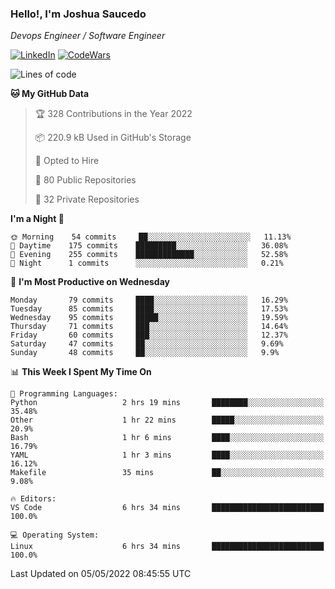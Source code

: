 ### Hello!, I'm Joshua Saucedo
*Devops Engineer / Software Engineer*  

[![LinkedIn](https://img.shields.io/badge/LinkedIn-0073b1?logo=linkedin&style=flat-square&logoColor=white)](https://www.linkedin.com/in/joshua-nathanael-saucedo-uriarte-bb0336169/)
[![CodeWars](https://www.codewars.com/users/joshuansu0897/badges/micro)](https://www.codewars.com/users/joshuansu0897)

<!--START_SECTION:waka-->
![Lines of code](https://img.shields.io/badge/From%20Hello%20World%20I%27ve%20Written-2%20Million%20lines%20of%20code-blue)

**🐱 My GitHub Data** 

> 🏆 328 Contributions in the Year 2022
 > 
> 📦 220.9 kB Used in GitHub's Storage 
 > 
> 💼 Opted to Hire
 > 
> 📜 80 Public Repositories 
 > 
> 🔑 32 Private Repositories  
 > 
**I'm a Night 🦉** 

```text
🌞 Morning    54 commits     ██░░░░░░░░░░░░░░░░░░░░░░░   11.13% 
🌆 Daytime    175 commits    █████████░░░░░░░░░░░░░░░░   36.08% 
🌃 Evening    255 commits    █████████████░░░░░░░░░░░░   52.58% 
🌙 Night      1 commits      ░░░░░░░░░░░░░░░░░░░░░░░░░   0.21%

```
📅 **I'm Most Productive on Wednesday** 

```text
Monday       79 commits     ████░░░░░░░░░░░░░░░░░░░░░   16.29% 
Tuesday      85 commits     ████░░░░░░░░░░░░░░░░░░░░░   17.53% 
Wednesday    95 commits     █████░░░░░░░░░░░░░░░░░░░░   19.59% 
Thursday     71 commits     ███░░░░░░░░░░░░░░░░░░░░░░   14.64% 
Friday       60 commits     ███░░░░░░░░░░░░░░░░░░░░░░   12.37% 
Saturday     47 commits     ██░░░░░░░░░░░░░░░░░░░░░░░   9.69% 
Sunday       48 commits     ██░░░░░░░░░░░░░░░░░░░░░░░   9.9%

```


📊 **This Week I Spent My Time On** 

```text
💬 Programming Languages: 
Python                   2 hrs 19 mins       ████████░░░░░░░░░░░░░░░░░   35.48% 
Other                    1 hr 22 mins        █████░░░░░░░░░░░░░░░░░░░░   20.9% 
Bash                     1 hr 6 mins         ████░░░░░░░░░░░░░░░░░░░░░   16.79% 
YAML                     1 hr 3 mins         ████░░░░░░░░░░░░░░░░░░░░░   16.12% 
Makefile                 35 mins             ██░░░░░░░░░░░░░░░░░░░░░░░   9.08%

🔥 Editors: 
VS Code                  6 hrs 34 mins       █████████████████████████   100.0%

💻 Operating System: 
Linux                    6 hrs 34 mins       █████████████████████████   100.0%

```


 Last Updated on 05/05/2022 08:45:55 UTC
<!--END_SECTION:waka-->
